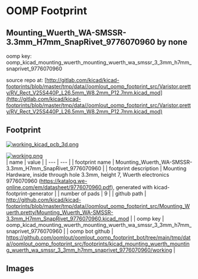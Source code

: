 # OOMP Footprint  
## Mounting_Wuerth_WA-SMSSR-3.3mm_H7mm_SnapRivet_9776070960  by none  
  
oomp key: oomp_kicad_mounting_wuerth_mounting_wuerth_wa_smssr_3_3mm_h7mm_snaprivet_9776070960  
  
source repo at: [http://gitlab.com/kicad/kicad-footprints/blob/master/tmp/data//oomlout_oomp_footprint_src/Varistor.pretty/RV_Rect_V25S440P_L26.5mm_W8.2mm_P12.7mm.kicad_mod](http://gitlab.com/kicad/kicad-footprints/blob/master/tmp/data//oomlout_oomp_footprint_src/Varistor.pretty/RV_Rect_V25S440P_L26.5mm_W8.2mm_P12.7mm.kicad_mod)  
## Footprint  
  
[![working_kicad_pcb_3d.png](working_kicad_pcb_3d_600.png)](working_kicad_pcb_3d.png)  
  
[![working.png](working_600.png)](working.png)  
| name | value | 
| --- | --- | 
| footprint name | Mounting_Wuerth_WA-SMSSR-3.3mm_H7mm_SnapRivet_9776070960 | 
| footprint description | Mounting Hardware, inside through hole 3.3mm, height 7, Wuerth electronics 9776070960 (https://katalog.we-online.com/em/datasheet/9776070960.pdf), generated with kicad-footprint-generator | 
| number of pads | 9 | 
| github path | http://github.com/kicad/kicad-footprints/blob/master/tmp/data//oomlout_oomp_footprint_src/Mounting_Wuerth.pretty/Mounting_Wuerth_WA-SMSSR-3.3mm_H7mm_SnapRivet_9776070960.kicad_mod | 
| oomp key | oomp_kicad_mounting_wuerth_mounting_wuerth_wa_smssr_3_3mm_h7mm_snaprivet_9776070960 | 
| oomp bot github | https://github.com/oomlout/oomlout_oomp_footprint_bot/tree/main/tmp/data//oomlout_oomp_footprint_src/footprints/kicad_mounting_wuerth_mounting_wuerth_wa_smssr_3_3mm_h7mm_snaprivet_9776070960/working | 
## Images  
